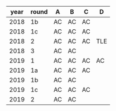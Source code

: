 |year|round|A|B|C|D|
|--|--|--|--|--|--|
|2018|1b|AC|AC|AC||
|2018|1c|AC|AC|AC||
|2018|2|AC|AC|AC|TLE|
|2018|3|AC|AC| | |
|2019|1|AC|AC|AC|AC|
|2019|1a|AC|AC|AC| |
|2019|1b|AC|AC|  | |
|2019|1c|AC|AC|AC| |
|2019|2|AC|AC| | |
